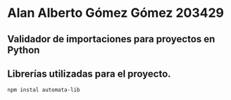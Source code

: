# Alan Alberto Gómez Gómez 203429

## Validador de importaciones para proyectos en Python
## Librerías utilizadas para el proyecto.
```bash
npm instal automata-lib
```